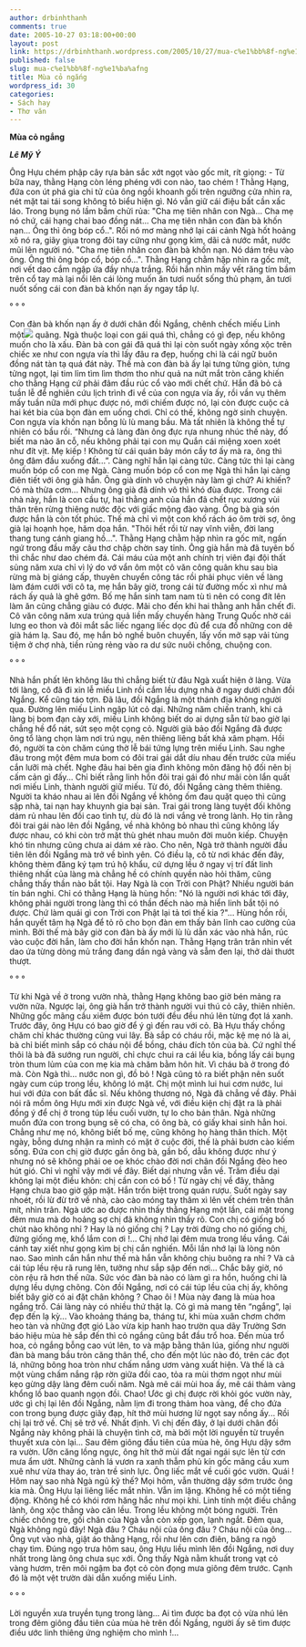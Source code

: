 ```yaml
---
author: drbinhthanh
comments: true
date: 2005-10-27 03:18:00+00:00
layout: post
link: https://drbinhthanh.wordpress.com/2005/10/27/mua-c%e1%bb%8f-ng%e1%ba%afng/
published: false
slug: mua-c%e1%bb%8f-ng%e1%ba%afng
title: Mùa cỏ ngắng
wordpress_id: 30
categories:
- Sách hay
- Thơ văn
---
```


**Mùa cỏ ngắng**


_**Lê Mỹ Ý**_


Ông Hựu chém phập cây rựa bản sắc xớt ngọt vào gốc mít, rít giọng: - Từ bữa nay, thằng Hạng còn léng phéng với con nào, tao chém ! Thằng Hạng, đứa con út phá gia chi tử của ông ngồi khoanh gối trên ngưỡng cửa nhìn ra, nét mặt tai tái song không tỏ biểu hiện gì. Nó vẫn giữ cái điệu bất cần xấc láo. Trong bụng nó lầm bầm chửi rủa: "Cha mẹ tiên nhân con Ngà... Cha mẹ nó chứ, cái hạng chai bao đồng nát... Cha mẹ tiên nhân con đàn bà khốn nạn... Ông thì ông bóp cổ..". Rồi nó mơ màng nhớ lại cái cảnh Ngà hốt hoảng xô nó ra, giãy giụa trong đôi tay cứng như gọng kìm, dãi cả nước mắt, nước mũi lên người nó. "Cha mẹ tiên nhân con đàn bà khốn nạn. Nó dám trêu vào ông. Ông thì ông bóp cổ, bóp cổ...". Thằng Hạng chằm hặp nhìn ra gốc mít, nơi vết dao cắm ngập ứa đầy nhựa trắng. Rồi hắn nhìn mấy vết răng tím bầm trên cổ tay mà lại nổi lên cái lòng muốn ăn tươi nuốt sống thủ phạm, ăn tươi nuốt sống cái con đàn bà khốn nạn ấy ngay tắp lự. 


° ° ° 

Con đàn bà khốn nạn ấy ở dưới chân đồi Ngắng, chênh chếch miếu Linh một[![](http://photos1.blogger.com/blogger/6130/896/320/14a.jpg)](http://photos1.blogger.com/blogger/6130/896/1600/14a.jpg) quãng. Ngà thuộc loại con gái quá thì, chẳng có gì đẹp, nếu không muốn cho là xấu. Đàn bà con gái đã quá thì lại còn suốt ngày xồng xộc trên chiếc xe như con ngựa vía thì lấy đâu ra đẹp, huống chi là cái ngữ buôn đồng nát tàn tạ quá đát này. Thế mà con đàn bà ấy lại tưng tửng giòn, tưng tửng ngọt, lại tim lỉm tìm lìm thơm tho như quả na nứt mắt tròn căng khiến cho thằng Hạng cứ phải đâm đầu rúc cổ vào mới chết chứ. Hắn đã bỏ cả tuần lễ để nghiên cứu lịch trình đi về của con ngựa vía ấy, rồi vần vụ thêm mấy tuần nữa mới phục được nó, mới chiếm được nó, lại còn được cuộc cả hai két bia của bọn đàn em uống chơi. Chỉ có thế, không ngờ sinh chuyện. Con ngựa vía khốn nạn bỗng lù lù mang bầu. Mà tất nhiên là không thể tự nhiên có bầu rồi. “Nhưng cả làng đàn ông đực rựa nhung nhúc thế này, đố biết ma nào ăn cỗ, nếu không phải tại con mụ Quắn cái miệng xoen xoét như đít vịt. Mẹ kiếp ! Không từ cái quán bảy món cầy tơ ấy mà ra, ông thì ông đâm đầu xuống đất...”. Càng nghĩ hắn lại càng tức. Càng tức thì lại càng muốn bóp cổ con mẹ Ngà. Càng muốn bóp cổ con mẹ Ngà thì hắn lại càng điên tiết với ông già hắn. Ông già dính vô chuyện này làm gì chứ? Ai khiến? Có mà thừa cơm... Nhưng ông già đã dính vô thì khó đùa được. Trong cái nhà này, hắn là con cầu tự, hai thằng anh của hắn đã chết rục xương vùi thân trên rừng thiêng nước độc với giấc mộng đào vàng. Ông bà già són được hắn là còn tốt phúc. Thế mà chỉ vì một con khố rách áo ôm trời sợ, ông già lại hoạnh họe, hăm dọa hắn. "Thôi hết rồi từ nay vĩnh viễn, đời lang thang tung cánh giang hồ...". Thằng Hạng chằm hặp nhìn ra gốc mít, ngấn ngứ trong đầu mấy câu thơ chập chờn say tỉnh. Ông già hắn mà đã tuyên bố thì chắc như dao chém đá. Cái máu của một anh chính trị viên đại đội thất sủng năm xưa chỉ vì lý do vớ vẩn ôm một cô văn công quân khu sau bìa rừng mà bị giáng cấp, thuyên chuyển công tác rồi phải phục viên về làng làm đám cưới với cô ta, mẹ hắn bây giờ, trong cái từ đường mốc xì như mả rách ấy quả là ghê gớm. Bố mẹ hắn sinh tam nam tù tì nên có cong đít lên làm ăn cũng chẳng giàu có được. Mãi cho đến khi hai thằng anh hắn chết đi. Cô văn công năm xưa trúng quả liền mấy chuyến hàng Trung Quốc nhờ cái lưng eo thon và đôi mắt sắc liếc ngang liếc dọc đủ để cưa đổ những con dê già hám lạ. Sau đó, mẹ hắn bỏ nghề buôn chuyến, lấy vốn mở sạp vải tùng tiệm ở chợ nhà, tiền rủng rẻng vào ra dư sức nuôi chồng, chuộng con. 


° ° ° 

Nhà hắn phất lên không lâu thì chẳng biết từ đâu Ngà xuất hiện ở làng. Vừa tới làng, cô đã đi xin lễ miếu Linh rồi cắm lều dựng nhà ở ngay dưới chân đồi Ngắng. Kể cũng táo tợn. Đã lâu, đồi Ngắng là một thánh địa không người qua. Đường lên miếu Linh ngập lút cỏ dại. Những năm chiến tranh, khi cả làng bị bom đạn cày xới, miếu Linh không biết do ai dựng sẵn từ bao giờ lại chẳng hề đổ nát, sứt sẹo một cọng cỏ. Người già bảo đồi Ngắng đã được ông tổ làng chọn làm nơi trú ngụ, nên thiêng liêng bất khả xâm phạm. Hồi đó, người ta còn chăm cúng thờ lễ bái tứng lựng trên miếu Linh. Sau nghe đâu trong một đêm mưa bom có đôi trai gái dắt díu nhau đến trước cửa miếu cắn lưỡi mà chết. Nghe đâu hai bên gia đình không môn đăng hộ đối nên bị cấm cản gì đấy... Chỉ biết rằng linh hồn đôi trai gái đó như mãi còn lẩn quất nơi miếu Linh, thành người giữ miếu. Từ đó, đồi Ngắng càng thêm thiêng. Người ta kháo nhau ai lên đồi Ngắng về không ốm đau quặt quẹo thì cũng sập nhà, tai nạn hay khuynh gia bại sản. Trai gái trong làng tuyệt đối không dám rủ nhau lên đồi cao tình tự, dù đó là nơi vắng vẻ trong lành. Họ tin rằng đôi trai gái nào lên đồi Ngắng, về nhà không bỏ nhau thì cũng không lấy được nhau, có khi còn trở mặt thù ghét nhau muôn đời muôn kiếp. Chuyện khó tin nhưng cũng chưa ai dám xé rào. Cho nên, Ngà trở thành người đầu tiên lên đồi Ngắng mà trở về bình yên. Có điều lạ, cô từ nơi khác đến đây, không thèm đăng ký tạm trú hộ khẩu, cứ dựng lều ở ngay vị trí đất linh thiêng nhất của làng mà chẳng hề có chính quyền nào hỏi thăm, cũng chẳng thấy thần nào bắt tội. Hay Ngà là con Trời con Phật? Nhiều người bán tín bán nghi. Chỉ có thằng Hạng là hùng hồn: "Nó là người nơi khác tới đây, không phải người trong làng thì có thần đếch nào mà hiển linh bắt tội nó được. Chứ làm quái gì con Trời con Phật lại tả tơi thế kia ?"... Hùng hồn rồi, hắn quyết tâm hạ Ngà để tỏ rõ cho bọn đàn em thấy bản lĩnh cao cường của mình. Bởi thế mà bây giờ con đàn bà ấy mới lù lù dẫn xác vào nhà hắn, rúc vào cuộc đời hắn, làm cho đời hắn khốn nạn. Thằng Hạng trân trân nhìn vết dao ứa từng dòng mủ trắng đang dần ngả vàng và sẫm đen lại, thở dài thướt thượt. 


° ° °




Từ khi Ngà về ở trong vườn nhà, thằng Hạng không bao giờ bén mảng ra vườn nữa. Ngược lại, ông già hắn trở thành người vui thú cỏ cây, thiên nhiên. Những gốc mãng cầu xiêm được bón tưới đều đều nhú lên từng đọt lá xanh. Trước đây, ông Hựu có bao giờ để ý gì đến rau với cỏ. Bà Hựu thấy chồng chăm chỉ khác thường cũng vui lây. Bà sắp có cháu rồi, mặc kệ mẹ nó là ai, bà chỉ biết mình sắp có cháu nội để bồng, cháu đích tôn của bà. Cứ nghĩ thế thôi là bà đã sướng run người, chỉ chực chui ra cái lều kia, bồng lấy cái bụng tròn thum lủm của con mẹ kia mà chăm bằm hôn hít. Vì cháu bà ở trong đó mà. Còn Ngà thì... nước non gì, đồ bỏ ! Ngà cũng tỏ ra biết phận nên suốt ngày cum cúp trong lều, không ló mặt. Chị một mình lui hui cơm nước, lui hui với đứa con bất đắc sĩ. Nếu không thương nó, Ngà đã chẳng về đây. Phải nói rã mồm ông Hựu mới xin được Ngà về, với điều kiện chị đặt ra là phải đồng ý để chị ở trong túp lều cuối vườn, tự lo cho bản thân. Ngà những muốn đứa con trong bụng sẽ có cha, có ông bà, có giấy khai sinh hẳn hoi. Chẳng như mẹ nó, không biết bố mẹ, cũng không họ hàng thân thích. Một ngày, bỗng dưng nhận ra mình có mặt ở cuộc đời, thế là phải bươn cào kiếm sống. Đứa con chị giờ được gần ông bà, gần bố, dẫu không được như ý nhưng nó sẽ không phải oe oe khóc chào đời nơi chân đồi Ngắng đèo heo hút gió. Chỉ vì nghĩ vậy mới về đây. Biết dại nhưng vẫn về. Trăm điều dại không lại một điều khôn: chị cần con có bố ! Từ ngày chị về đây, thằng Hạng chưa bao giờ gặp mặt. Hắn trốn biệt trong quán rượu. Suốt ngày say nhoét, rồi lừ đừ trở về nhà, cào cào móng tay thâm xì lên vết chém trên thân mít, nhìn trân. Ngà ước ao được nhìn thấy thằng Hạng một lần, cái mặt trong đêm mưa mà do hoảng sợ chị đã không nhìn thấy rõ. Con chị có giống bố chút nào không nhỉ ? Hay là nó giống chị ? Lạy trời đừng cho nó giống chị, đừng giống mẹ, khổ lắm con ơi !... Chị nhớ lại đêm mưa trong lều vắng. Cái cánh tay xiết như gọng kìm bị chị cắn nghiến. Mỗi lần nhớ lại là lòng nôn nao. Sao mình cắn hắn như thế mà hắn vẫn không chịu buông ra nhỉ ? Và cả cái túp lều rệu rã rung lên, tưởng như sắp sập đến nơi... Chắc bây giờ, nó còn rệu rã hơn thế nữa. Sức vóc đàn bà nào có làm gì ra hồn, huống chi là dựng lều dựng chõng. Còn đồi Ngắng, nơi có cái túp lều của chị ấy, không biết bây giờ có ai đặt chân không ? Chao ôi ! Mùa này đang là mùa hoa ngắng trổ. Cái làng này có nhiều thứ thật lạ. Cỏ gì mà mang tên “ngắng”, lại đẹp đến lạ kỳ... Vào khoảng tháng ba, tháng tư, khi mùa xuân chơm chớm heo tàn và những đợt gió Lào vừa kịp hanh hao trườn qua dãy Trường Sơn báo hiệu mùa hè sắp đến thì cỏ ngắng cũng bắt đầu trổ hoa. Đến mùa trổ hoa, cỏ ngắng bỗng cao vút lên, to và mập bằng thân lúa, giống như người đàn bà mang bầu tròn căng thân thể, cho đến một lúc nào đó, trên các đọt lá, những bông hoa tròn như chấm nắng ươm vàng xuất hiện. Và thế là cả một vùng chấm nắng rập rờn giữa đồi cao, tỏa ra mùi thơm ngọt như mùi kẹo gừng dậy làng đêm cuối năm. Ngà mê cái mùi hoa ấy, mê cái thảm vàng khổng lồ bao quanh ngọn đồi. Chao! Ước gì chị được rời khỏi góc vườn này, ước gì chị lại lên đồi Ngắng, nằm lịm đi trong thảm hoa vàng, để cho đứa con trong bụng được giãy đạp, hít thở mùi hương lừ ngọt say nồng ấy... Rồi chị lại trở về. Chị sẽ trở về. Nhất định. Vì chị đến đây, ở lại dưới chân đồi Ngắng này không phải là chuyện tình cờ, mà bởi một lời nguyền từ truyền thuyết xưa còn lại... Sau đêm giông đầu tiên của mùa hè, ông Hựu dậy sớm ra vườn. Ưỡn căng lồng ngực, ông hít thở mùi đất ngai ngái sực lên từ cơn mưa ẩm ướt. Những cành lá vươn ra xanh thẫm phủ kín gốc mãng cầu xum xuê như vừa thay áo, tràn trề sinh lực. Ông liếc mắt về cuối góc vườn. Quái ! Hôm nay sao nhà Ngà ngủ kỹ thế? Mọi hôm, vẫn thường dậy sớm trước ông kia mà. Ông Hựu lại liêng liếc mắt nhìn. Vẫn im lặng. Không hề có một tiếng động. Không hề có khói rơm hăng hắc như mọi khi. Linh tính một điều chẳng lành, ông xộc thẳng vào căn lều. Trong lều không một bóng người. Trên chiếc chõng tre, gối chăn của Ngà vẫn còn xếp gọn, lạnh ngắt. Đêm qua, Ngà không ngủ đây! Ngà đâu ? Cháu nội của ông đâu ? Cháu nội của ông... Ông vụt vào nhà, giật áo thằng Hạng, rồi như lên cơn điên, băng ra ngõ chạy tìm. Đúng ngọ trưa hôm sau, ông Hựu liều mình lên đồi Ngắng, nơi duy nhất trong làng ông chưa sục xới. Ông thấy Ngà nằm khuất trong vạt cỏ vàng hươm, trên môi ngậm ba đọt cỏ còn đọng mưa giông đêm trước. Cạnh đó là một vệt trườn dài dẫn xuống miếu Linh. 


° ° ° 

Lời nguyền xưa truyền tụng trong làng... Ai tìm được ba đọt cỏ vừa nhú lên trong đêm giông đầu tiên của mùa hè trên đồi Ngắng, người ấy sẽ tìm được điều ước linh thiêng ứng nghiệm cho mình !... 

